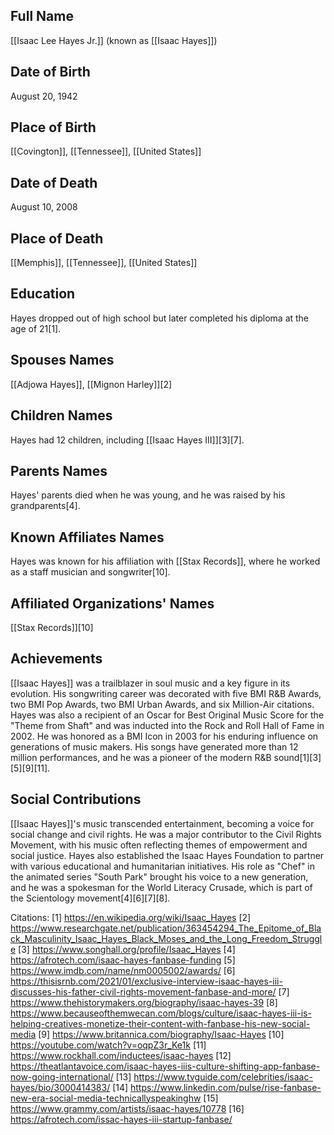 ## Full Name
[[Isaac Lee Hayes Jr.]] (known as [[Isaac Hayes]])

## Date of Birth
August 20, 1942

## Place of Birth
[[Covington]], [[Tennessee]], [[United States]]

## Date of Death
August 10, 2008

## Place of Death
[[Memphis]], [[Tennessee]], [[United States]]

## Education
Hayes dropped out of high school but later completed his diploma at the age of 21[1].

## Spouses Names
[[Adjowa Hayes]], [[Mignon Harley]][2]

## Children Names
Hayes had 12 children, including [[Isaac Hayes III]][3][7].

## Parents Names
Hayes' parents died when he was young, and he was raised by his grandparents[4].

## Known Affiliates Names
Hayes was known for his affiliation with [[Stax Records]], where he worked as a staff musician and songwriter[10].

## Affiliated Organizations' Names
[[Stax Records]][10]

## Achievements
[[Isaac Hayes]] was a trailblazer in soul music and a key figure in its evolution. His songwriting career was decorated with five BMI R&B Awards, two BMI Pop Awards, two BMI Urban Awards, and six Million-Air citations. Hayes was also a recipient of an Oscar for Best Original Music Score for the "Theme from Shaft" and was inducted into the Rock and Roll Hall of Fame in 2002. He was honored as a BMI Icon in 2003 for his enduring influence on generations of music makers. His songs have generated more than 12 million performances, and he was a pioneer of the modern R&B sound[1][3][5][9][11].

## Social Contributions
[[Isaac Hayes]]'s music transcended entertainment, becoming a voice for social change and civil rights. He was a major contributor to the Civil Rights Movement, with his music often reflecting themes of empowerment and social justice. Hayes also established the Isaac Hayes Foundation to partner with various educational and humanitarian initiatives. His role as "Chef" in the animated series "South Park" brought his voice to a new generation, and he was a spokesman for the World Literacy Crusade, which is part of the Scientology movement[4][6][7][8].

Citations:
[1] https://en.wikipedia.org/wiki/Isaac_Hayes
[2] https://www.researchgate.net/publication/363454294_The_Epitome_of_Black_Masculinity_Isaac_Hayes_Black_Moses_and_the_Long_Freedom_Struggle
[3] https://www.songhall.org/profile/Isaac_Hayes
[4] https://afrotech.com/isaac-hayes-fanbase-funding
[5] https://www.imdb.com/name/nm0005002/awards/
[6] https://thisisrnb.com/2021/01/exclusive-interview-isaac-hayes-iii-discusses-his-father-civil-rights-movement-fanbase-and-more/
[7] https://www.thehistorymakers.org/biography/isaac-hayes-39
[8] https://www.becauseofthemwecan.com/blogs/culture/isaac-hayes-iii-is-helping-creatives-monetize-their-content-with-fanbase-his-new-social-media
[9] https://www.britannica.com/biography/Isaac-Hayes
[10] https://youtube.com/watch?v=oqpZ3r_Ke1k
[11] https://www.rockhall.com/inductees/isaac-hayes
[12] https://theatlantavoice.com/isaac-hayes-iiis-culture-shifting-app-fanbase-now-going-international/
[13] https://www.tvguide.com/celebrities/isaac-hayes/bio/3000414383/
[14] https://www.linkedin.com/pulse/rise-fanbase-new-era-social-media-technicallyspeakinghw
[15] https://www.grammy.com/artists/isaac-hayes/10778
[16] https://afrotech.com/issac-hayes-iii-startup-fanbase/